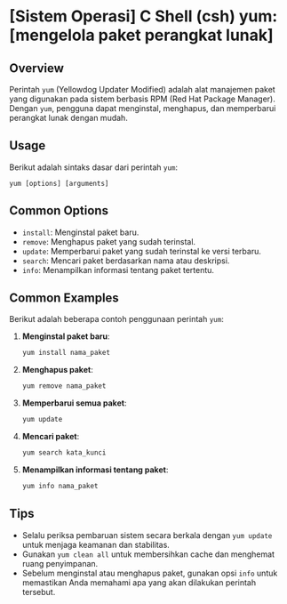 # [Sistem Operasi] C Shell (csh) yum: [mengelola paket perangkat lunak]

## Overview
Perintah `yum` (Yellowdog Updater Modified) adalah alat manajemen paket yang digunakan pada sistem berbasis RPM (Red Hat Package Manager). Dengan `yum`, pengguna dapat menginstal, menghapus, dan memperbarui perangkat lunak dengan mudah.

## Usage
Berikut adalah sintaks dasar dari perintah `yum`:

```
yum [options] [arguments]
```

## Common Options
- `install`: Menginstal paket baru.
- `remove`: Menghapus paket yang sudah terinstal.
- `update`: Memperbarui paket yang sudah terinstal ke versi terbaru.
- `search`: Mencari paket berdasarkan nama atau deskripsi.
- `info`: Menampilkan informasi tentang paket tertentu.

## Common Examples
Berikut adalah beberapa contoh penggunaan perintah `yum`:

1. **Menginstal paket baru**:
   ```bash
   yum install nama_paket
   ```

2. **Menghapus paket**:
   ```bash
   yum remove nama_paket
   ```

3. **Memperbarui semua paket**:
   ```bash
   yum update
   ```

4. **Mencari paket**:
   ```bash
   yum search kata_kunci
   ```

5. **Menampilkan informasi tentang paket**:
   ```bash
   yum info nama_paket
   ```

## Tips
- Selalu periksa pembaruan sistem secara berkala dengan `yum update` untuk menjaga keamanan dan stabilitas.
- Gunakan `yum clean all` untuk membersihkan cache dan menghemat ruang penyimpanan.
- Sebelum menginstal atau menghapus paket, gunakan opsi `info` untuk memastikan Anda memahami apa yang akan dilakukan perintah tersebut.